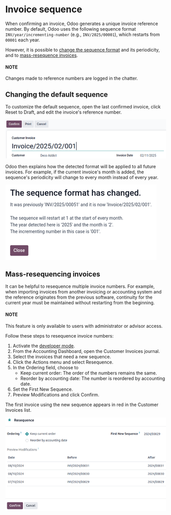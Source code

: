 # Invoice sequence

When confirming an invoice, Odoo generates a unique invoice reference number. By default, Odoo uses
the following sequence format `INV/year/incrementing-number` (e.g., `INV/2025/00001`), which
restarts from `00001` each year.

However, it is possible to [change the sequence format](#accounting-invoice-resequencing) and
its periodicity, and to [mass-resequence invoices](#accounting-invoice-mass-resequencing).

#### NOTE
Changes made to reference numbers are logged in the chatter.

<a id="accounting-invoice-resequencing"></a>

## Changing the default sequence

To customize the default sequence, open the last confirmed invoice, click Reset to
Draft, and edit the invoice's reference number.

![Editing the reference number of an invoice.](../../../../_images/reference-number.png)

Odoo then explains how the detected format will be applied to all future invoices. For example, if
the current invoice's month is added, the sequence's periodicity will change to every month instead
of every year.

![Editing the reference number of an invoice.](../../../../_images/sequence-dialog.png)

<a id="accounting-invoice-mass-resequencing"></a>

## Mass-resequencing invoices

It can be helpful to resequence multiple invoice numbers. For example, when importing invoices from
another invoicing or accounting system and the reference originates from the previous software,
continuity for the current year must be maintained without restarting from the beginning.

#### NOTE
This feature is only available to users with administrator or advisor access.

Follow these steps to resequence invoice numbers:

1. Activate the [developer mode](../../../general/developer_mode.md#developer-mode).
2. From the Accounting Dashboard, open the Customer Invoices journal.
3. Select the invoices that need a new sequence.
4. Click the <i class="fa fa-cog"></i> Actions menu and select Resequence.
5. In the Ordering field, choose to
   - Keep current order: The order of the numbers remains the same.
   - Reorder by accounting date: The number is reordered by accounting date.
6. Set the First New Sequence.
7. Preview Modifications and click Confirm.

The first invoice using the new sequence appears in red in the Customer Invoices list.

![Resequence options window](../../../../_images/invoice-sequencing.png)
